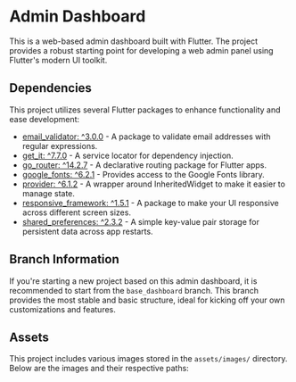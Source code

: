 # Admin Dashboard

This is a web-based admin dashboard built with Flutter. The project provides a robust starting point for developing a web admin panel using Flutter's modern UI toolkit.

## Dependencies

This project utilizes several Flutter packages to enhance functionality and ease development:

- [email_validator: ^3.0.0](https://pub.dev/packages/email_validator) - A package to validate email addresses with regular expressions.
- [get_it: ^7.7.0](https://pub.dev/packages/get_it) - A service locator for dependency injection.
- [go_router: ^14.2.7](https://pub.dev/packages/go_router) - A declarative routing package for Flutter apps.
- [google_fonts: ^6.2.1](https://pub.dev/packages/google_fonts) - Provides access to the Google Fonts library.
- [provider: ^6.1.2](https://pub.dev/packages/provider) - A wrapper around InheritedWidget to make it easier to manage state.
- [responsive_framework: ^1.5.1](https://pub.dev/packages/responsive_framework) - A package to make your UI responsive across different screen sizes.
- [shared_preferences: ^2.3.2](https://pub.dev/packages/shared_preferences) - A simple key-value pair storage for persistent data across app restarts.

## Branch Information

If you're starting a new project based on this admin dashboard, it is recommended to start from the `base_dashboard` branch. This branch provides the most stable and basic structure, ideal for kicking off your own customizations and features.

## Assets

This project includes various images stored in the `assets/images/` directory. Below are the images and their respective paths:

<!-- - **Desktop Images:**
  - ![Mobile Image 1](assets/images/desktop.png)

- **Mobile Images:**
  <div style="display: flex; justify-content: space-around;">
  <img src="assets/images/mobile1.png" alt="Mobile Image 1" width="200"/>
  <img src="assets/images/mobile2.png" alt="Mobile Image 2" width="200"/>
  </div> -->
